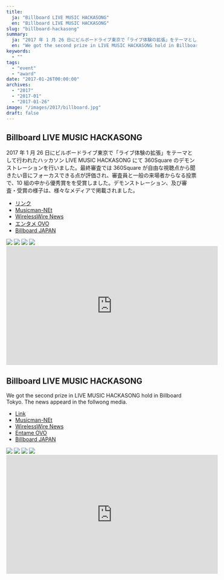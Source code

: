 ```yaml
---
title:
  ja: "Billboard LIVE MUSIC HACKASONG"
  en: "Billboard LIVE MUSIC HACKASONG"
slug: "billboard-hackasong"
summary:
  ja: "2017 年 1 月 26 日にビルボードライブ東京で「ライブ体験の拡張」をテーマとして行われたハッカソン LIVE MUSIC HACKASONG にて 360Square のデモンストレーションを行いました。"
  en: "We got the second prize in LIVE MUSIC HACKASONG hold in Billboard Tokyo."
keywords:
  - ""
tags:
  - "event"
  - "award"
date: "2017-01-26T00:00:00"
archives:
  - "2017"
  - "2017-01"
  - "2017-01-26"
image: "/images/2017/billboard.jpg"
draft: false
---
```


<!-- 日本語記事ここから -->
<section lang="ja" v-if="$context.locale === 'ja-jp'">

# Billboard LIVE MUSIC HACKASONG

2017 年 1 月 26 日にビルボードライブ東京で「ライブ体験の拡張」をテーマとして行われたハッカソン LIVE MUSIC HACKASONG にて 360Square のデモンストレーションを行いました。最終審査では 360Square が自由な視聴点から聞きたい音にフォーカスできる点が評価され、審査員と一般の来場者からなる投票で、10 組の中から優秀賞をを受賞しました。デモンストレーション、及び審査・受賞の様子は、様々なメディアで掲載されました。

- [リンク](http://www.billboard-japan.com/hack2016)
- [Musicman-NEt](http://www.musicman-net.com/business/64896.html)
- [WirelessWire News](https://wirelesswire.jp/2017/02/58944/)
- [エンタメ OVO](https://tvfan.kyodo.co.jp/music/news-music/1089676)
- [Billboard JAPAN](http://www.billboard-japan.com/d_news/detail/46826/2)

<div class="grid grid-rows-2 grid-cols-3 gap-4">
  <a href="/images/2016/billboard-hackasong/photo-1.jpg"><img src="/images/2016/billboard-hackasong/photo-1.jpg" /></a>
  <a href="/images/2016/billboard-hackasong/photo-2.jpg"><img src="/images/2016/billboard-hackasong/photo-2.jpg" /></a>
  <a href="/images/2016/billboard-hackasong/photo-3.jpg"><img src="/images/2016/billboard-hackasong/photo-3.jpg" /></a>
  <a href="/images/2016/billboard-hackasong/photo-4.jpg"><img src="/images/2016/billboard-hackasong/photo-4.jpg" /></a>
</div>

<iframe width="560" height="315" src="https://www.youtube.com/embed/19Fm0TH-UJ8" frameborder="0" allow="accelerometer; autoplay; clipboard-write; encrypted-media; gyroscope; picture-in-picture" allowfullscreen></iframe>

</section>
<!-- 日本語記事ここまで -->

<!-- English article start -->
<section lang="en" v-else>

# Billboard LIVE MUSIC HACKASONG

We got the second prize in LIVE MUSIC HACKASONG hold in Billboard Tokyo. The news appeard in the follwong media.

- [Link](http://www.billboard-japan.com/hack2016)
- [Musicman-NEt](http://www.musicman-net.com/business/64896.html)
- [WirelessWire News](https://wirelesswire.jp/2017/02/58944/)
- [Entame OVO](https://tvfan.kyodo.co.jp/music/news-music/1089676)
- [Billboard JAPAN](http://www.billboard-japan.com/d_news/detail/46826/2)

<div class="grid grid-rows-2 grid-cols-3 gap-4">
  <a href="/images/2016/billboard-hackasong/photo-1.jpg"><img src="/images/2016/billboard-hackasong/photo-1.jpg" /></a>
  <a href="/images/2016/billboard-hackasong/photo-2.jpg"><img src="/images/2016/billboard-hackasong/photo-2.jpg" /></a>
  <a href="/images/2016/billboard-hackasong/photo-3.jpg"><img src="/images/2016/billboard-hackasong/photo-3.jpg" /></a>
  <a href="/images/2016/billboard-hackasong/photo-4.jpg"><img src="/images/2016/billboard-hackasong/photo-4.jpg" /></a>
</div>

<iframe width="560" height="315" src="https://www.youtube.com/embed/19Fm0TH-UJ8" frameborder="0" allow="accelerometer; autoplay; clipboard-write; encrypted-media; gyroscope; picture-in-picture" allowfullscreen></iframe>

</section>
<!-- English article end -->
